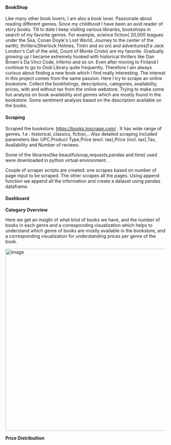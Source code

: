 #### BookShop

Like many other book lovers, I am also a book lover. Passionate about reading different genres. 
Since my childhood I have been an avid reader of story books. Till to date I keep visiting various libraries,
bookshops in search of my favorite genres. For example, science fiction( 20,000 leagues under the Sea, Conan Doyle's
Lost World, Journey to the center of the earth), thrillers(Sherlock Holmes, Tintin and so on) and
adventures(f.e Jack London's Call of the wild, Count of Monte Cristo) are my favorite.
Gradually growing up I became extremely hooked with historical thrillers like Dan Brown's Da Vinci Code, Inferno 
and so on. Even after moving to Finland I continue to go to Oodi Library quite frequently. Therefore I am always curious
about finding a new book which I find really interesting. The interest in this project comes from the same passion.
Here I try to scrape an online bookstore. Collect the booklistings, descriptions, categories, availability, prices, with
and without tax from the online webstore. Trying to make some fun analysis on book availability and genres which are mostly found
in the bookstore. Some sentiment analysis based on the description available on the books. 

#### Scraping

Scraped the bookstore: https://books.toscrape.com/ . It has wide range of genres. f.e : historical, classics, fiction,.. 
Also detailed scraping included parameters like: UPC,Product Type,Price (excl. tax),Price (incl. tax),Tax, Availability
and Number of reviews.

Some of the libraries(like beautifulsoup,requests,pandas and time) used were downloaded in python virtual environment.

Couple of scraper scripts are created: one scrapes based on number of page input to be scraped. The other scrapes all the pages.
Using append function we append all the information and create a dataset using pandas dataframe.


#### Dashboard
**Category Overview**

Here we get an insight of what kind of books we have, and the number of books in each genre and a corresponding visualization
which helps to understand which genre of books are mostly available in the bookstore, and a corresponding visualization for 
understanding prices per genre of the book.

<img width="569" alt="image" src="https://github.com/user-attachments/assets/fd2258ab-6db6-47bf-965d-d7dce2b5fe2a" />



**Price Distribuition**
